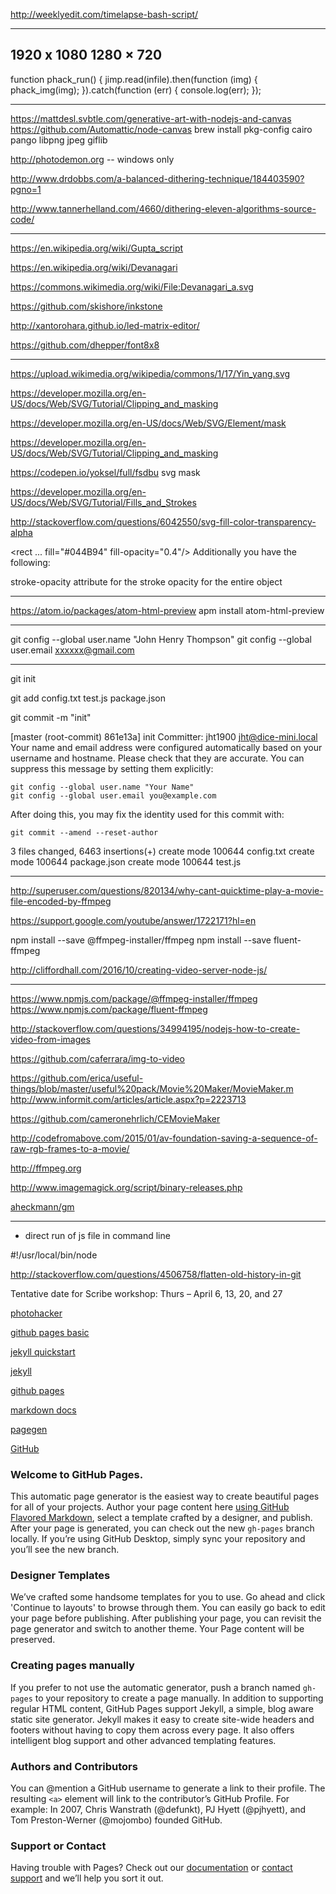 

http://weeklyedit.com/timelapse-bash-script/

--------------------------------------------------------------------------------

1920 x 1080
1280 × 720
--------------------------------------------------------------------------------
function phack_run() {
	jimp.read(infile).then(function (img) {
		phack_img(img);
	}).catch(function (err) {
		console.log(err);
	});

--------------------------------------------------------------------------------

https://mattdesl.svbtle.com/generative-art-with-nodejs-and-canvas
https://github.com/Automattic/node-canvas
brew install pkg-config cairo pango libpng jpeg giflib

http://photodemon.org
-- windows only

http://www.drdobbs.com/a-balanced-dithering-technique/184403590?pgno=1

http://www.tannerhelland.com/4660/dithering-eleven-algorithms-source-code/

--------------------------------------------------------------------------------

https://en.wikipedia.org/wiki/Gupta_script

https://en.wikipedia.org/wiki/Devanagari

https://commons.wikimedia.org/wiki/File:Devanagari_a.svg

https://github.com/skishore/inkstone


http://xantorohara.github.io/led-matrix-editor/

https://github.com/dhepper/font8x8

--------------------------------------------------------------------------------

https://upload.wikimedia.org/wikipedia/commons/1/17/Yin_yang.svg

https://developer.mozilla.org/en-US/docs/Web/SVG/Tutorial/Clipping_and_masking

https://developer.mozilla.org/en-US/docs/Web/SVG/Element/mask


https://developer.mozilla.org/en-US/docs/Web/SVG/Tutorial/Clipping_and_masking

https://codepen.io/yoksel/full/fsdbu
svg mask

https://developer.mozilla.org/en-US/docs/Web/SVG/Tutorial/Fills_and_Strokes


http://stackoverflow.com/questions/6042550/svg-fill-color-transparency-alpha

<rect ... fill="#044B94" fill-opacity="0.4"/>
Additionally you have the following:

stroke-opacity attribute for the stroke
opacity for the entire object

--------------------------------------------------------------------------------
https://atom.io/packages/atom-html-preview
apm install atom-html-preview


--------------------------------------------------------------------------------


  git config --global user.name "John Henry Thompson"
  git config --global user.email xxxxxx@gmail.com

--------------------------------------------------------------------------------

git init

git add config.txt test.js package.json

git commit -m "init"

[master (root-commit) 861e13a] init
 Committer: jht1900 <jht@dice-mini.local>
Your name and email address were configured automatically based
on your username and hostname. Please check that they are accurate.
You can suppress this message by setting them explicitly:

    git config --global user.name "Your Name"
    git config --global user.email you@example.com

After doing this, you may fix the identity used for this commit with:

    git commit --amend --reset-author

 3 files changed, 6463 insertions(+)
 create mode 100644 config.txt
 create mode 100644 package.json
 create mode 100644 test.js

--------------------------------------------------------------------------------

http://superuser.com/questions/820134/why-cant-quicktime-play-a-movie-file-encoded-by-ffmpeg

https://support.google.com/youtube/answer/1722171?hl=en

npm install --save @ffmpeg-installer/ffmpeg
npm install --save fluent-ffmpeg

http://cliffordhall.com/2016/10/creating-video-server-node-js/

--------------------------------------------------------------------------------

https://www.npmjs.com/package/@ffmpeg-installer/ffmpeg
https://www.npmjs.com/package/fluent-ffmpeg

http://stackoverflow.com/questions/34994195/nodejs-how-to-create-video-from-images

https://github.com/caferrara/img-to-video

https://github.com/erica/useful-things/blob/master/useful%20pack/Movie%20Maker/MovieMaker.m
http://www.informit.com/articles/article.aspx?p=2223713

https://github.com/cameronehrlich/CEMovieMaker

http://codefromabove.com/2015/01/av-foundation-saving-a-sequence-of-raw-rgb-frames-to-a-movie/

http://ffmpeg.org

http://www.imagemagick.org/script/binary-releases.php

[aheckmann/gm](https://github.com/aheckmann/gm)

--------------------------------------------------------------------------------

- direct run of js file in command line

 #!/usr/local/bin/node

http://stackoverflow.com/questions/4506758/flatten-old-history-in-git

Tentative date for Scribe workshop: Thurs – April 6, 13, 20, and 27

[photohacker](https://jht1900.github.io/photohacker/)

[github pages basic](https://help.github.com/categories/github-pages-basics/)

[jekyll quickstart](https://jekyllrb.com/docs/quickstart/)

[jekyll](https://jekyllrb.com)

[github pages](https://pages.github.com)

[markdown docs](https://guides.github.com/features/mastering-markdown/)

[pagegen](https://github.com/jht1900/photohacker/generated_pages/new?utf8=✓)

[GitHub](http://github.com)

### Welcome to GitHub Pages.
This automatic page generator is the easiest way to create beautiful pages for all of your projects. Author your page content here [using GitHub Flavored Markdown](https://guides.github.com/features/mastering-markdown/), select a template crafted by a designer, and publish. After your page is generated, you can check out the new `gh-pages` branch locally. If you’re using GitHub Desktop, simply sync your repository and you’ll see the new branch.

### Designer Templates
We’ve crafted some handsome templates for you to use. Go ahead and click 'Continue to layouts' to browse through them. You can easily go back to edit your page before publishing. After publishing your page, you can revisit the page generator and switch to another theme. Your Page content will be preserved.

### Creating pages manually
If you prefer to not use the automatic generator, push a branch named `gh-pages` to your repository to create a page manually. In addition to supporting regular HTML content, GitHub Pages support Jekyll, a simple, blog aware static site generator. Jekyll makes it easy to create site-wide headers and footers without having to copy them across every page. It also offers intelligent blog support and other advanced templating features.

### Authors and Contributors
You can @mention a GitHub username to generate a link to their profile. The resulting `<a>` element will link to the contributor’s GitHub Profile. For example: In 2007, Chris Wanstrath (@defunkt), PJ Hyett (@pjhyett), and Tom Preston-Werner (@mojombo) founded GitHub.

### Support or Contact
Having trouble with Pages? Check out our [documentation](https://help.github.com/pages) or [contact support](https://github.com/contact) and we’ll help you sort it out.
